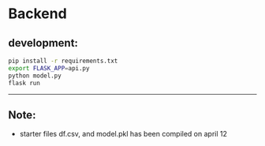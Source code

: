 # Backend

## development:

```bash
pip install -r requirements.txt
export FLASK_APP=api.py 
python model.py
flask run 
```
---

## Note:
- starter files df.csv, and model.pkl has been compiled on april 12
